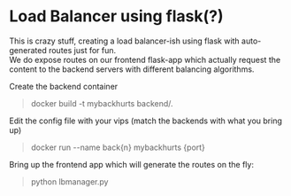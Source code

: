 # Load Balancer using flask(?)
This is crazy stuff, creating a load balancer-ish using flask with auto-generated routes just for fun.  
We do expose routes on our frontend flask-app which actually request the content to the backend servers with different balancing algorithms.  

Create the backend container  
> docker build -t mybackhurts backend/.  

Edit the config file with your vips (match the backends with what you bring up)  
> docker run --name back{n} mybackhurts {port}  

Bring up the frontend app which will generate the routes on the fly:  
> python lbmanager.py
